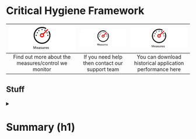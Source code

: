 # Critical Hygiene Framework

|<a href="assist/"><img src="Guage.svg" alt="drawing"></a>| <a href="other/"><img src="Guage.svg" alt="drawing"></a> | <img src="Guage.svg" alt="drawing"> | 
| :---:  | :---: | :---: |
|Find out more about the measures/control we monitor|If you need help then contact our support team|You can download historical application performance here|

## Stuff

<details>

<summary>

# Summary (h1)

</summary>

content
  
  ### Heading ###
  The dashboard can be accessed via
  <br>
  [Some Link](https://google.com)
  <br>
  More text **important**
  ### Another heading ###
</details>
